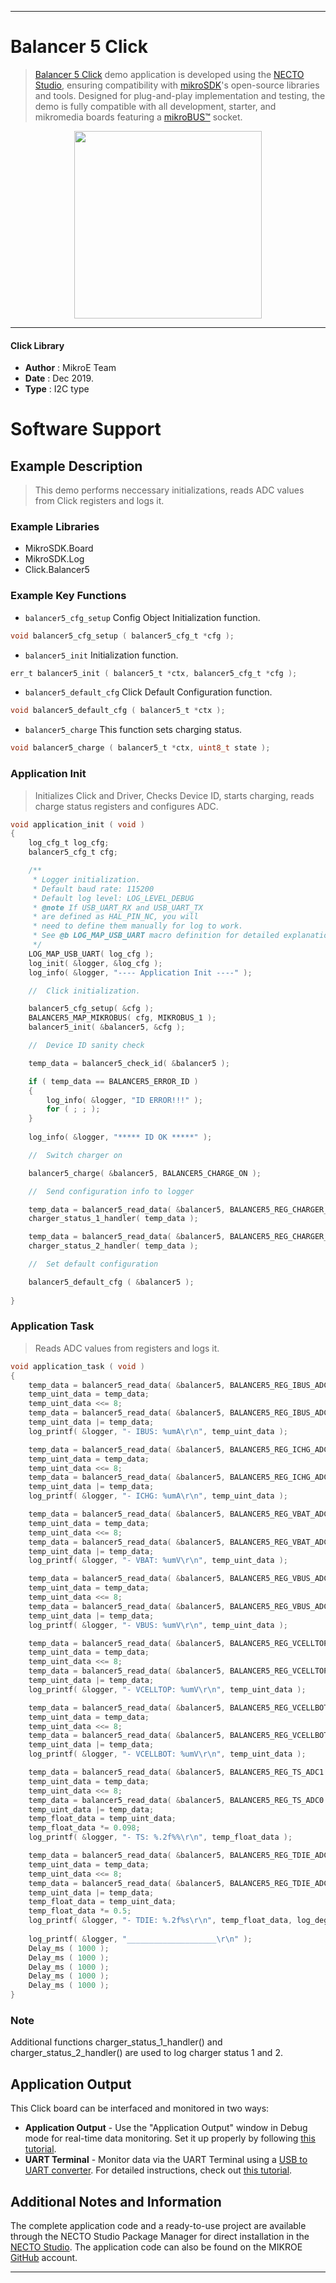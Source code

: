 
---
# Balancer 5 Click

> [Balancer 5 Click](https://www.mikroe.com/?pid_product=MIKROE-3853) demo application is developed using
the [NECTO Studio](https://www.mikroe.com/necto), ensuring compatibility with [mikroSDK](https://www.mikroe.com/mikrosdk)'s
open-source libraries and tools. Designed for plug-and-play implementation and testing, the demo is fully compatible with
all development, starter, and mikromedia boards featuring a [mikroBUS&trade;](https://www.mikroe.com/mikrobus) socket.

<p align="center">
  <img src="https://www.mikroe.com/?pid_product=MIKROE-3853&image=1" height=300px>
</p>

---

#### Click Library

- **Author**        : MikroE Team
- **Date**          : Dec 2019.
- **Type**          : I2C type

# Software Support

## Example Description

> This demo performs neccessary initializations, reads ADC values from Click registers and logs it.

### Example Libraries

- MikroSDK.Board
- MikroSDK.Log
- Click.Balancer5

### Example Key Functions

- `balancer5_cfg_setup` Config Object Initialization function. 
```c
void balancer5_cfg_setup ( balancer5_cfg_t *cfg );
``` 
 
- `balancer5_init` Initialization function. 
```c
err_t balancer5_init ( balancer5_t *ctx, balancer5_cfg_t *cfg );
```

- `balancer5_default_cfg` Click Default Configuration function. 
```c
void balancer5_default_cfg ( balancer5_t *ctx );
```

- `balancer5_charge` This function sets charging status. 
```c
void balancer5_charge ( balancer5_t *ctx, uint8_t state );
```

### Application Init

> Initializes Click and Driver, Checks Device ID, starts charging, reads charge status registers and configures ADC.

```c
void application_init ( void )
{
    log_cfg_t log_cfg;
    balancer5_cfg_t cfg;

    /** 
     * Logger initialization.
     * Default baud rate: 115200
     * Default log level: LOG_LEVEL_DEBUG
     * @note If USB_UART_RX and USB_UART_TX 
     * are defined as HAL_PIN_NC, you will 
     * need to define them manually for log to work. 
     * See @b LOG_MAP_USB_UART macro definition for detailed explanation.
     */
    LOG_MAP_USB_UART( log_cfg );
    log_init( &logger, &log_cfg );
    log_info( &logger, "---- Application Init ----" );

    //  Click initialization.

    balancer5_cfg_setup( &cfg );
    BALANCER5_MAP_MIKROBUS( cfg, MIKROBUS_1 );
    balancer5_init( &balancer5, &cfg );

    //  Device ID sanity check

    temp_data = balancer5_check_id( &balancer5 );

    if ( temp_data == BALANCER5_ERROR_ID )
    {
        log_info( &logger, "ID ERROR!!!" );
        for ( ; ; );
    }
    
    log_info( &logger, "***** ID OK *****" );

    //  Switch charger on

    balancer5_charge( &balancer5, BALANCER5_CHARGE_ON );

    //  Send configuration info to logger

    temp_data = balancer5_read_data( &balancer5, BALANCER5_REG_CHARGER_STATUS_1 );
    charger_status_1_handler( temp_data );

    temp_data = balancer5_read_data( &balancer5, BALANCER5_REG_CHARGER_STATUS_2 );
    charger_status_2_handler( temp_data );

    //  Set default configuration

    balancer5_default_cfg ( &balancer5 );
   
}
```

### Application Task

> Reads ADC values from registers and logs it.

```c
void application_task ( void )
{
    temp_data = balancer5_read_data( &balancer5, BALANCER5_REG_IBUS_ADC1 );
    temp_uint_data = temp_data;
    temp_uint_data <<= 8;
    temp_data = balancer5_read_data( &balancer5, BALANCER5_REG_IBUS_ADC0 );
    temp_uint_data |= temp_data;
    log_printf( &logger, "- IBUS: %umA\r\n", temp_uint_data );

    temp_data = balancer5_read_data( &balancer5, BALANCER5_REG_ICHG_ADC1 ); 
    temp_uint_data = temp_data;
    temp_uint_data <<= 8;
    temp_data = balancer5_read_data( &balancer5, BALANCER5_REG_ICHG_ADC0 );
    temp_uint_data |= temp_data;
    log_printf( &logger, "- ICHG: %umA\r\n", temp_uint_data );

    temp_data = balancer5_read_data( &balancer5, BALANCER5_REG_VBAT_ADC1 );
    temp_uint_data = temp_data;
    temp_uint_data <<= 8;
    temp_data = balancer5_read_data( &balancer5, BALANCER5_REG_VBAT_ADC0 );
    temp_uint_data |= temp_data;
    log_printf( &logger, "- VBAT: %umV\r\n", temp_uint_data );

    temp_data = balancer5_read_data( &balancer5, BALANCER5_REG_VBUS_ADC1 );
    temp_uint_data = temp_data;
    temp_uint_data <<= 8;
    temp_data = balancer5_read_data( &balancer5, BALANCER5_REG_VBUS_ADC0 );
    temp_uint_data |= temp_data;
    log_printf( &logger, "- VBUS: %umV\r\n", temp_uint_data );

    temp_data = balancer5_read_data( &balancer5, BALANCER5_REG_VCELLTOP_ADC1 );
    temp_uint_data = temp_data;
    temp_uint_data <<= 8;
    temp_data = balancer5_read_data( &balancer5, BALANCER5_REG_VCELLTOP_ADC0 );
    temp_uint_data |= temp_data;
    log_printf( &logger, "- VCELLTOP: %umV\r\n", temp_uint_data );

    temp_data = balancer5_read_data( &balancer5, BALANCER5_REG_VCELLBOT_ADC1 );
    temp_uint_data = temp_data;
    temp_uint_data <<= 8;
    temp_data = balancer5_read_data( &balancer5, BALANCER5_REG_VCELLBOT_ADC0 );
    temp_uint_data |= temp_data;
    log_printf( &logger, "- VCELLBOT: %umV\r\n", temp_uint_data );

    temp_data = balancer5_read_data( &balancer5, BALANCER5_REG_TS_ADC1 );
    temp_uint_data = temp_data;
    temp_uint_data <<= 8;
    temp_data = balancer5_read_data( &balancer5, BALANCER5_REG_TS_ADC0 );
    temp_uint_data |= temp_data;
    temp_float_data = temp_uint_data;
    temp_float_data *= 0.098;
    log_printf( &logger, "- TS: %.2f%%\r\n", temp_float_data );

    temp_data = balancer5_read_data( &balancer5, BALANCER5_REG_TDIE_ADC1 );
    temp_uint_data = temp_data;
    temp_uint_data <<= 8;
    temp_data = balancer5_read_data( &balancer5, BALANCER5_REG_TDIE_ADC0 );
    temp_uint_data |= temp_data;
    temp_float_data = temp_uint_data;
    temp_float_data *= 0.5;
    log_printf( &logger, "- TDIE: %.2f%s\r\n", temp_float_data, log_degree );
    
    log_printf( &logger, "____________________\r\n" );
    Delay_ms ( 1000 );
    Delay_ms ( 1000 );
    Delay_ms ( 1000 );
    Delay_ms ( 1000 );
    Delay_ms ( 1000 );
}
```

### Note

Additional functions charger_status_1_handler() and charger_status_2_handler() 
are used to log charger status 1 and 2. 

## Application Output

This Click board can be interfaced and monitored in two ways:
- **Application Output** - Use the "Application Output" window in Debug mode for real-time data monitoring.
Set it up properly by following [this tutorial](https://www.youtube.com/watch?v=ta5yyk1Woy4).
- **UART Terminal** - Monitor data via the UART Terminal using
a [USB to UART converter](https://www.mikroe.com/click/interface/usb?interface*=uart,uart). For detailed instructions,
check out [this tutorial](https://help.mikroe.com/necto/v2/Getting%20Started/Tools/UARTTerminalTool).

## Additional Notes and Information

The complete application code and a ready-to-use project are available through the NECTO Studio Package Manager for 
direct installation in the [NECTO Studio](https://www.mikroe.com/necto). The application code can also be found on
the MIKROE [GitHub](https://github.com/MikroElektronika/mikrosdk_click_v2) account.

---
